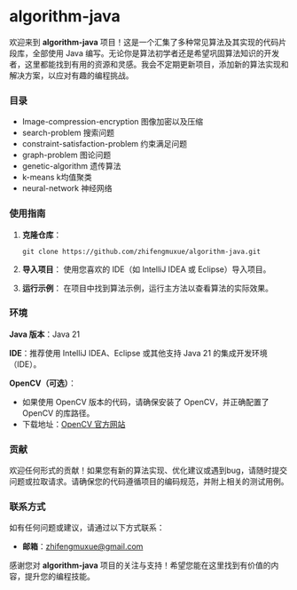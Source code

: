 # algorithm-java
欢迎来到 **algorithm-java** 项目！这是一个汇集了多种常见算法及其实现的代码片段库，全部使用 Java 编写。无论你是算法初学者还是希望巩固算法知识的开发者，这里都能找到有用的资源和灵感。我会不定期更新项目，添加新的算法实现和解决方案，以应对有趣的编程挑战。

### 目录

- Image-compression-encryption 图像加密以及压缩
- search-problem 搜索问题
- constraint-satisfaction-problem 约束满足问题
- graph-problem 图论问题
- genetic-algorithm 遗传算法
- k-means k均值聚类
- neural-network 神经网络


### 使用指南

1. **克隆仓库**：

   ```
   git clone https://github.com/zhifengmuxue/algorithm-java.git
   ```

2. **导入项目**：
    使用您喜欢的 IDE（如 IntelliJ IDEA 或 Eclipse）导入项目。

3. **运行示例**：
    在项目中找到算法示例，运行主方法以查看算法的实际效果。



### 环境

**Java 版本**：Java 21

**IDE**：推荐使用 IntelliJ IDEA、Eclipse 或其他支持 Java 21 的集成开发环境（IDE）。

**OpenCV（可选）**：

- 如果使用 OpenCV 版本的代码，请确保安装了 OpenCV，并正确配置了 OpenCV 的库路径。
- 下载地址：[OpenCV 官方网站](https://opencv.org/releases/)



### 贡献

欢迎任何形式的贡献！如果您有新的算法实现、优化建议或遇到bug，请随时提交问题或拉取请求。请确保您的代码遵循项目的编码规范，并附上相关的测试用例。

### 联系方式

如有任何问题或建议，请通过以下方式联系：

- **邮箱**：[zhifengmuxue@gmail.com](mailto:zhifengmuxue@gmail.com)

感谢您对 **algorithm-java** 项目的关注与支持！希望您能在这里找到有价值的内容，提升您的编程技能。
